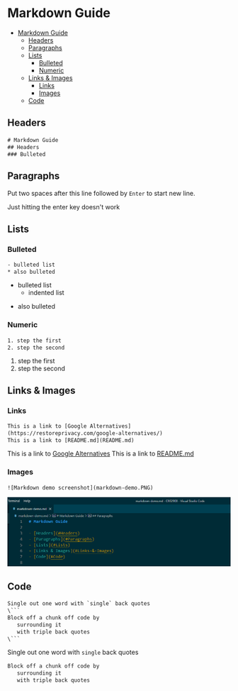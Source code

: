 # Markdown Guide

- [Markdown Guide](#markdown-guide)
	- [Headers](#headers)
	- [Paragraphs](#paragraphs)
	- [Lists](#lists)
		- [Bulleted](#bulleted)
		- [Numeric](#numeric)
	- [Links & Images](#links--images)
		- [Links](#links)
		- [Images](#images)
	- [Code](#code)

## Headers

```
# Markdown Guide
## Headers
### Bulleted
```

## Paragraphs

Put two spaces after this line followed by `Enter` to start new line.

Just hitting the enter key doesn't work

## Lists

### Bulleted

```
- bulleted list
* also bulleted
```

- bulleted list
  - indented list

* also bulleted

### Numeric

```
1. step the first
2. step the second
```

1. step the first
2. step the second

## Links & Images

### Links

```
This is a link to [Google Alternatives](https://restoreprivacy.com/google-alternatives/)
This is a link to [README.md](README.md)
```

This is a link to [Google Alternatives](https://restoreprivacy.com/google-alternatives/)
This is a link to [README.md](README.md)

### Images

```
![Markdown demo screenshot](markdown-demo.PNG)
```

![Markdown demo screenshot](markdown-demo.PNG)

## Code

````
Single out one word with `single` back quotes
\```
Block off a chunk off code by
   surrounding it
   with triple back quotes
\```
````

Single out one word with `single` back quotes

```
Block off a chunk off code by
   surrounding it
   with triple back quotes
```

